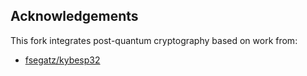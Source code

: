 ## Acknowledgements
This fork integrates post-quantum cryptography based on work from:
- [fsegatz/kybesp32](https://github.com/fsegatz/kybesp32)